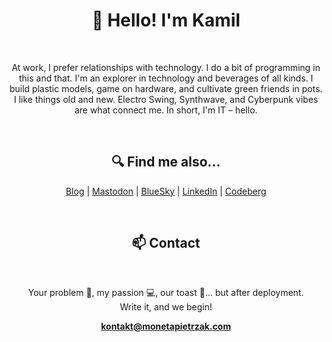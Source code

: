 <h1 align="center">🙂 Hello! I'm Kamil</h1>
<br>
<p align="center">
At work, I prefer relationships with technology. I do a bit of programming in this and that.
I'm an explorer in technology and beverages of all kinds.
I build plastic models, game on hardware, and cultivate green friends in pots.
I like things old and new. Electro Swing, Synthwave, and Cyberpunk vibes are what connect me. In short, I'm IT – hello.
</p>
<br>
<h2 align="center">🔍 Find me also...</h2>
<p align="center">
  <a href="https://monetapietrzak.com">Blog</a> |
  <a href="https://mastodon.social/@MonetaPietrzak">Mastodon</a> |
  <a href="https://bsky.app/profile/kamilpietrzak.bsky.social">BlueSky</a> |
  <a href="https://www.linkedin.com/in/kamil-pietrzak-wroc/" alt="Link to profile Kamil Pietrzak 'Moneta' in LinkedIn.">LinkedIn</a> |
  <a href="https://codeberg.org/KamilPietrzak">Codeberg</a>
</p>
<br>
<h2 align="center">📫 Contact</h2>
<br>
<p align="center">Your problem 🌟, my passion 💻, our toast 🥂... but after deployment. <br>
Write it, and we begin!
</p>
<p align="center"><a href="mailto:kontakt@monetapietrzak.com"><b>kontakt@monetapietrzak.com</b></a></p>
